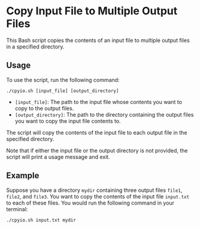 # Copy Input File to Multiple Output Files

This Bash script copies the contents of an input file to multiple output files in a specified directory.

## Usage

To use the script, run the following command:

`./cpyio.sh [input_file] [output_directory]`


* `[input_file]`: The path to the input file whose contents you want to copy to the output files.
* `[output_directory]`: The path to the directory containing the output files you want to copy the input file contents to.

The script will copy the contents of the input file to each output file in the specified directory.

Note that if either the input file or the output directory is not provided, the script will print a usage message and exit.

## Example

Suppose you have a directory `mydir` containing three output files `file1`, `file2`, and `file3`. You want to copy the contents of the input file `input.txt` to each of these files. You would run the following command in your terminal:

`./cpyio.sh input.txt mydir`
